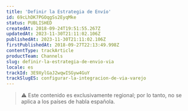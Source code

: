 ```yaml
---
title: 'Definir la Estrategia de Envío'
id: 69cLhDK7PGOqgSs2EyqMke
status: PUBLISHED
createdAt: 2018-09-24T19:51:55.267Z
updatedAt: 2023-11-30T21:11:02.106Z
publishedAt: 2023-11-30T21:11:02.106Z
firstPublishedAt: 2018-09-27T22:13:49.998Z
contentType: trackArticle
productTeam: Channels
slug: definir-la-estrategia-de-envio-via
locale: es
trackId: 3E9XylGaJ2wqwISGyw4GuY
trackSlugES: configurar-la-integracion-de-via-varejo
---
```


>⚠️ Este contenido es exclusivamente regional; 
> por lo tanto, no se aplica a los países de habla española.
